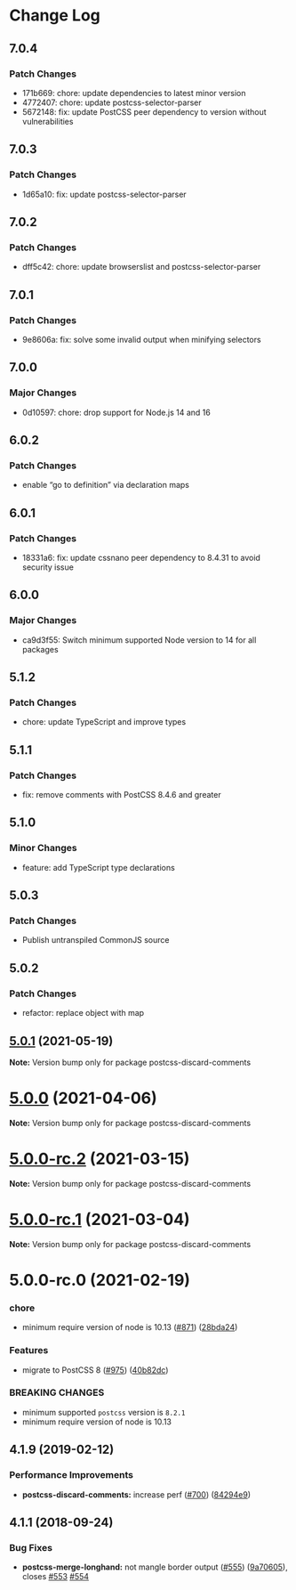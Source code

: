 # Change Log

## 7.0.4

### Patch Changes

- 171b669: chore: update dependencies to latest minor version
- 4772407: chore: update postcss-selector-parser
- 5672148: fix: update PostCSS peer dependency to version without vulnerabilities

## 7.0.3

### Patch Changes

- 1d65a10: fix: update postcss-selector-parser

## 7.0.2

### Patch Changes

- dff5c42: chore: update browserslist and postcss-selector-parser

## 7.0.1

### Patch Changes

- 9e8606a: fix: solve some invalid output when minifying selectors

## 7.0.0

### Major Changes

- 0d10597: chore: drop support for Node.js 14 and 16

## 6.0.2

### Patch Changes

- enable “go to definition” via declaration maps

## 6.0.1

### Patch Changes

- 18331a6: fix: update cssnano peer dependency to 8.4.31 to avoid security issue

## 6.0.0

### Major Changes

- ca9d3f55: Switch minimum supported Node version to 14 for all packages

## 5.1.2

### Patch Changes

- chore: update TypeScript and improve types

## 5.1.1

### Patch Changes

- fix: remove comments with PostCSS 8.4.6 and greater

## 5.1.0

### Minor Changes

- feature: add TypeScript type declarations

## 5.0.3

### Patch Changes

- Publish untranspiled CommonJS source

## 5.0.2

### Patch Changes

- refactor: replace object with map

## [5.0.1](https://github.com/cssnano/cssnano/compare/postcss-discard-comments@5.0.0...postcss-discard-comments@5.0.1) (2021-05-19)

**Note:** Version bump only for package postcss-discard-comments

# [5.0.0](https://github.com/cssnano/cssnano/compare/postcss-discard-comments@5.0.0-rc.2...postcss-discard-comments@5.0.0) (2021-04-06)

**Note:** Version bump only for package postcss-discard-comments

# [5.0.0-rc.2](https://github.com/cssnano/cssnano/compare/postcss-discard-comments@5.0.0-rc.1...postcss-discard-comments@5.0.0-rc.2) (2021-03-15)

**Note:** Version bump only for package postcss-discard-comments

# [5.0.0-rc.1](https://github.com/cssnano/cssnano/compare/postcss-discard-comments@5.0.0-rc.0...postcss-discard-comments@5.0.0-rc.1) (2021-03-04)

**Note:** Version bump only for package postcss-discard-comments

# 5.0.0-rc.0 (2021-02-19)

### chore

- minimum require version of node is 10.13 ([#871](https://github.com/cssnano/cssnano/issues/871)) ([28bda24](https://github.com/cssnano/cssnano/commit/28bda243e32ce3ba89b3c358a5f78727b3732f11))

### Features

- migrate to PostCSS 8 ([#975](https://github.com/cssnano/cssnano/issues/975)) ([40b82dc](https://github.com/cssnano/cssnano/commit/40b82dca7f53ac02cd4fe62846dec79b898ccb49))

### BREAKING CHANGES

- minimum supported `postcss` version is `8.2.1`
- minimum require version of node is 10.13

## 4.1.9 (2019-02-12)

### Performance Improvements

- **postcss-discard-comments:** increase perf ([#700](https://github.com/cssnano/cssnano/issues/700)) ([84294e9](https://github.com/cssnano/cssnano/commit/84294e97da82bd2fb5cf9299f0a9dc4441c8d70c))

## 4.1.1 (2018-09-24)

### Bug Fixes

- **postcss-merge-longhand:** not mangle border output ([#555](https://github.com/cssnano/cssnano/issues/555)) ([9a70605](https://github.com/cssnano/cssnano/commit/9a706050b621e7795a9bf74eb7110b5c81804ffe)), closes [#553](https://github.com/cssnano/cssnano/issues/553) [#554](https://github.com/cssnano/cssnano/issues/554)
